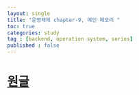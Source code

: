 ```yaml
---
layout: single
title: "운영체제 chapter-9, 메인 메모리 "
toc: true
categories: study
tag : [backend, operation system, series]
published : false
---
```


# [원글](https://gangfunction.github.io/study/nineth2/)
